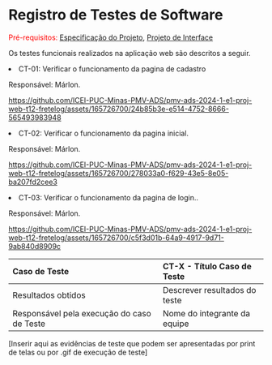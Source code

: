 # Registro de Testes de Software

<span style="color:red">Pré-requisitos: <a href="https://github.com/ICEI-PUC-Minas-PMV-ADS/pmv-ads-2024-1-e1-proj-web-t12-fretelog/blob/main/documentos/02-Especifica%C3%A7%C3%A3o%20do%20Projeto.md"> Especificação do Projeto</a></span>, <a href="https://github.com/ICEI-PUC-Minas-PMV-ADS/pmv-ads-2024-1-e1-proj-web-t12-fretelog/blob/main/documentos/04-Projeto%20de%20Interface.md"> Projeto de Interface</a> 

<p> Os testes funcionais realizados na aplicação web são descritos a seguir. </p> 
<li> CT-01: Verificar o funcionamento da pagina de cadastro </li> 
<p> Responsável: Márlon. </p>

https://github.com/ICEI-PUC-Minas-PMV-ADS/pmv-ads-2024-1-e1-proj-web-t12-fretelog/assets/165726700/24b85b3e-e514-4752-8666-565493983948

<li> CT-02: Verificar o funcionamento da pagina inicial. </li> 
<p> Responsável: Márlon. </p>

https://github.com/ICEI-PUC-Minas-PMV-ADS/pmv-ads-2024-1-e1-proj-web-t12-fretelog/assets/165726700/278033a0-f629-43e5-8e05-ba207fd2cee3

<li> CT-03: Verificar o funcionamento da pagina de login.. </li> 
<p> Responsável: Márlon. </p>

https://github.com/ICEI-PUC-Minas-PMV-ADS/pmv-ads-2024-1-e1-proj-web-t12-fretelog/assets/165726700/c5f3d01b-64a9-4917-9d71-9ab840d8909c




|Caso de Teste    | CT-X - Título Caso de Teste |
|:---|:---|
| Resultados obtidos | Descrever resultados do teste  |
| Responsável pela execução do caso de Teste | Nome do integrante da equipe |

[Inserir aqui as evidências de teste que podem ser apresentadas por print de telas ou por .gif de execução de teste]
